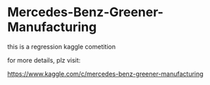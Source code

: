 # Mercedes-Benz-Greener-Manufacturing
this is a regression kaggle cometition

for more details, plz visit:

https://www.kaggle.com/c/mercedes-benz-greener-manufacturing
